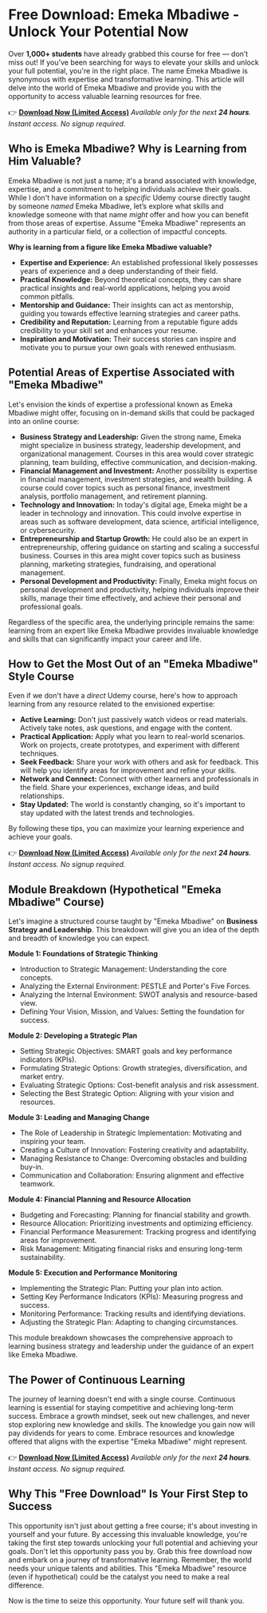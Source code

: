 # Free Download: Emeka Mbadiwe - Unlock Your Potential Now

Over **1,000+ students** have already grabbed this course for free — don’t miss out! If you've been searching for ways to elevate your skills and unlock your full potential, you're in the right place. The name Emeka Mbadiwe is synonymous with expertise and transformative learning. This article will delve into the world of Emeka Mbadiwe and provide you with the opportunity to access valuable learning resources for free.

👉 **[Download Now (Limited Access)](https://udemywork.com/emeka-mbadiwe)**
_Available only for the next **24 hours**. Instant access. No signup required._

## Who is Emeka Mbadiwe? Why is Learning from Him Valuable?

Emeka Mbadiwe is not just a name; it's a brand associated with knowledge, expertise, and a commitment to helping individuals achieve their goals. While I don't have information on a *specific* Udemy course directly taught by someone *named* Emeka Mbadiwe, let’s explore what skills and knowledge someone with that name *might* offer and how you can benefit from those areas of expertise. Assume "Emeka Mbadiwe" represents an authority in a particular field, or a collection of impactful concepts.

**Why is learning from a figure like Emeka Mbadiwe valuable?**

*   **Expertise and Experience:** An established professional likely possesses years of experience and a deep understanding of their field.
*   **Practical Knowledge:** Beyond theoretical concepts, they can share practical insights and real-world applications, helping you avoid common pitfalls.
*   **Mentorship and Guidance:** Their insights can act as mentorship, guiding you towards effective learning strategies and career paths.
*   **Credibility and Reputation:** Learning from a reputable figure adds credibility to your skill set and enhances your resume.
*   **Inspiration and Motivation:** Their success stories can inspire and motivate you to pursue your own goals with renewed enthusiasm.

## Potential Areas of Expertise Associated with "Emeka Mbadiwe"

Let's envision the kinds of expertise a professional known as Emeka Mbadiwe might offer, focusing on in-demand skills that could be packaged into an online course:

*   **Business Strategy and Leadership:** Given the strong name, Emeka might specialize in business strategy, leadership development, and organizational management. Courses in this area would cover strategic planning, team building, effective communication, and decision-making.
*   **Financial Management and Investment:** Another possibility is expertise in financial management, investment strategies, and wealth building. A course could cover topics such as personal finance, investment analysis, portfolio management, and retirement planning.
*   **Technology and Innovation:** In today's digital age, Emeka might be a leader in technology and innovation. This could involve expertise in areas such as software development, data science, artificial intelligence, or cybersecurity.
*   **Entrepreneurship and Startup Growth:** He could also be an expert in entrepreneurship, offering guidance on starting and scaling a successful business. Courses in this area might cover topics such as business planning, marketing strategies, fundraising, and operational management.
*   **Personal Development and Productivity:** Finally, Emeka might focus on personal development and productivity, helping individuals improve their skills, manage their time effectively, and achieve their personal and professional goals.

Regardless of the specific area, the underlying principle remains the same: learning from an expert like Emeka Mbadiwe provides invaluable knowledge and skills that can significantly impact your career and life.

## How to Get the Most Out of an "Emeka Mbadiwe" Style Course

Even if we don't have a *direct* Udemy course, here's how to approach learning from any resource related to the envisioned expertise:

*   **Active Learning:** Don't just passively watch videos or read materials. Actively take notes, ask questions, and engage with the content.
*   **Practical Application:** Apply what you learn to real-world scenarios. Work on projects, create prototypes, and experiment with different techniques.
*   **Seek Feedback:** Share your work with others and ask for feedback. This will help you identify areas for improvement and refine your skills.
*   **Network and Connect:** Connect with other learners and professionals in the field. Share your experiences, exchange ideas, and build relationships.
*   **Stay Updated:** The world is constantly changing, so it's important to stay updated with the latest trends and technologies.

By following these tips, you can maximize your learning experience and achieve your goals.

👉 **[Download Now (Limited Access)](https://udemywork.com/emeka-mbadiwe)**
_Available only for the next **24 hours**. Instant access. No signup required._

## Module Breakdown (Hypothetical "Emeka Mbadiwe" Course)

Let's imagine a structured course taught by "Emeka Mbadiwe" on **Business Strategy and Leadership**. This breakdown will give you an idea of the depth and breadth of knowledge you can expect.

**Module 1: Foundations of Strategic Thinking**

*   Introduction to Strategic Management: Understanding the core concepts.
*   Analyzing the External Environment: PESTLE and Porter's Five Forces.
*   Analyzing the Internal Environment: SWOT analysis and resource-based view.
*   Defining Your Vision, Mission, and Values: Setting the foundation for success.

**Module 2: Developing a Strategic Plan**

*   Setting Strategic Objectives: SMART goals and key performance indicators (KPIs).
*   Formulating Strategic Options: Growth strategies, diversification, and market entry.
*   Evaluating Strategic Options: Cost-benefit analysis and risk assessment.
*   Selecting the Best Strategic Option: Aligning with your vision and resources.

**Module 3: Leading and Managing Change**

*   The Role of Leadership in Strategic Implementation: Motivating and inspiring your team.
*   Creating a Culture of Innovation: Fostering creativity and adaptability.
*   Managing Resistance to Change: Overcoming obstacles and building buy-in.
*   Communication and Collaboration: Ensuring alignment and effective teamwork.

**Module 4: Financial Planning and Resource Allocation**

*   Budgeting and Forecasting: Planning for financial stability and growth.
*   Resource Allocation: Prioritizing investments and optimizing efficiency.
*   Financial Performance Measurement: Tracking progress and identifying areas for improvement.
*   Risk Management: Mitigating financial risks and ensuring long-term sustainability.

**Module 5: Execution and Performance Monitoring**

*   Implementing the Strategic Plan: Putting your plan into action.
*   Setting Key Performance Indicators (KPIs): Measuring progress and success.
*   Monitoring Performance: Tracking results and identifying deviations.
*   Adjusting the Strategic Plan: Adapting to changing circumstances.

This module breakdown showcases the comprehensive approach to learning business strategy and leadership under the guidance of an expert like Emeka Mbadiwe.

## The Power of Continuous Learning

The journey of learning doesn't end with a single course. Continuous learning is essential for staying competitive and achieving long-term success. Embrace a growth mindset, seek out new challenges, and never stop exploring new knowledge and skills. The knowledge you gain now will pay dividends for years to come. Embrace resources and knowledge offered that aligns with the expertise "Emeka Mbadiwe" might represent.

👉 **[Download Now (Limited Access)](https://udemywork.com/emeka-mbadiwe)**
_Available only for the next **24 hours**. Instant access. No signup required._

## Why This "Free Download" Is Your First Step to Success

This opportunity isn't just about getting a free course; it's about investing in yourself and your future. By accessing this invaluable knowledge, you're taking the first step towards unlocking your full potential and achieving your goals. Don't let this opportunity pass you by. Grab this free download now and embark on a journey of transformative learning. Remember, the world needs your unique talents and abilities. This "Emeka Mbadiwe" resource (even if hypothetical) could be the catalyst you need to make a real difference.

Now is the time to seize this opportunity. Your future self will thank you.
